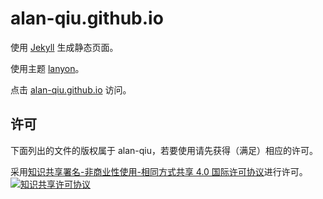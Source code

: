 # alan-qiu.github.io

使用 [Jekyll](https://github.com/mojombo/jekyll) 生成静态页面。

使用主题 [lanyon](https://github.com/poole/lanyon)。

点击 [alan-qiu.github.io](http://alan-qiu.github.io) 访问。

## 许可
下面列出的文件的版权属于 alan-qiu，若要使用请先获得（满足）相应的许可。

采用<a rel="license" href="http://creativecommons.org/licenses/by-nc-sa/4.0/">知识共享署名-非商业性使用-相同方式共享 4.0 国际许可协议</a>进行许可。<br />
<a rel="license" href="http://creativecommons.org/licenses/by-nc-sa/4.0/"><img alt="知识共享许可协议" style="border-width:0" src="http://i.creativecommons.org/l/by-nc-sa/4.0/88x31.png" /></a>
